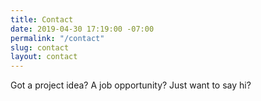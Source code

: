 ```yaml
---
title: Contact
date: 2019-04-30 17:19:00 -07:00
permalink: "/contact"
slug: contact
layout: contact
---
```


Got a project idea? A job opportunity? Just want to say hi?